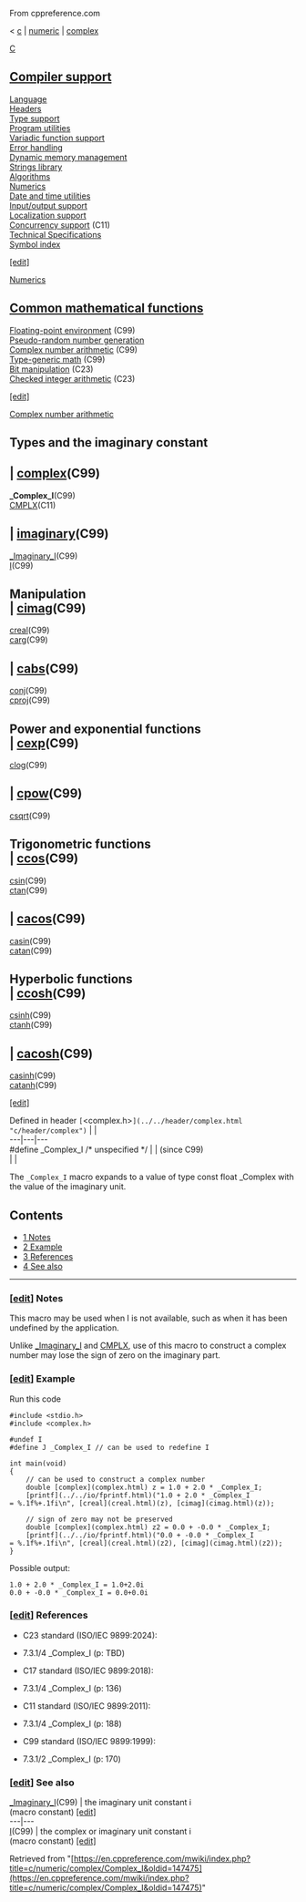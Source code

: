From cppreference.com

< [c](../../../c.html "c")‎ | [numeric](../../numeric.html "c/numeric")‎ | [complex](../complex.html "c/numeric/complex")

[ C](../../../c.html "c")

[Compiler support](../../compiler_support.html "c/compiler support")  
---  
[Language](../../language.html "c/language")  
[Headers](../../header.html "c/header")  
[Type support](../../types.html "c/types")  
[Program utilities](../../program.html "c/program")  
[Variadic function support](../../variadic.html "c/variadic")  
[Error handling](../../error.html "c/error")  
[Dynamic memory management](../../memory.html "c/memory")  
[Strings library](../../string.html "c/string")  
[Algorithms](../../algorithm.html "c/algorithm")  
[Numerics](../../numeric.html "c/numeric")  
[Date and time utilities](../../chrono.html "c/chrono")  
[Input/output support](../../io.html "c/io")  
[Localization support](../../locale.html "c/locale")  
[Concurrency support](../../thread.html "c/thread") (C11)  
[Technical Specifications](../../experimental.html "c/experimental")  
[Symbol index](../../index.html "c/symbol index")  
  
[[edit]](https://en.cppreference.com/mwiki/index.php?title=Template:c/navbar_content&action=edit)

[ Numerics](../../numeric.html "c/numeric")

[Common mathematical functions](../math.html "c/numeric/math")  
---  
[Floating-point environment](../fenv.html "c/numeric/fenv") (C99)  
[Pseudo-random number generation](../random.html "c/numeric/random")  
[Complex number arithmetic](../complex.html "c/numeric/complex") (C99)  
[Type-generic math](../tgmath.html "c/numeric/tgmath") (C99)  
[Bit manipulation](../../numeric.html#Bit_manipulation "c/numeric") (C23)  
[Checked integer arithmetic](../../numeric.html#Checked_integer_arithmetic "c/numeric") (C23)  
  
[[edit]](https://en.cppreference.com/mwiki/index.php?title=Template:c/numeric/navbar_content&action=edit)

[ Complex number arithmetic](../complex.html "c/numeric/complex")

Types and the imaginary constant  
---  
| [complex](complex.html "c/numeric/complex/complex")(C99)  
---  
**_Complex_I**(C99)  
[CMPLX](CMPLX.html "c/numeric/complex/CMPLX")(C11)  
  
| [imaginary](imaginary.html "c/numeric/complex/imaginary")(C99)  
---  
[_Imaginary_I](Imaginary_I.html "c/numeric/complex/Imaginary I")(C99)  
[I](I.html "c/numeric/complex/I")(C99)  
  
Manipulation  
| [cimag](cimag.html "c/numeric/complex/cimag")(C99)  
---  
[creal](creal.html "c/numeric/complex/creal")(C99)  
[carg](carg.html "c/numeric/complex/carg")(C99)  
  
| [cabs](cabs.html "c/numeric/complex/cabs")(C99)  
---  
[conj](conj.html "c/numeric/complex/conj")(C99)  
[cproj](cproj.html "c/numeric/complex/cproj")(C99)  
  
Power and exponential functions  
| [cexp](cexp.html "c/numeric/complex/cexp")(C99)  
---  
[clog](clog.html "c/numeric/complex/clog")(C99)  
  
| [cpow](cpow.html "c/numeric/complex/cpow")(C99)  
---  
[csqrt](csqrt.html "c/numeric/complex/csqrt")(C99)  
  
Trigonometric functions  
| [ccos](ccos.html "c/numeric/complex/ccos")(C99)  
---  
[csin](csin.html "c/numeric/complex/csin")(C99)  
[ctan](ctan.html "c/numeric/complex/ctan")(C99)  
  
| [cacos](cacos.html "c/numeric/complex/cacos")(C99)  
---  
[casin](casin.html "c/numeric/complex/casin")(C99)  
[catan](catan.html "c/numeric/complex/catan")(C99)  
  
Hyperbolic functions  
| [ccosh](ccosh.html "c/numeric/complex/ccosh")(C99)  
---  
[csinh](csinh.html "c/numeric/complex/csinh")(C99)  
[ctanh](ctanh.html "c/numeric/complex/ctanh")(C99)  
  
| [cacosh](cacosh.html "c/numeric/complex/cacosh")(C99)  
---  
[casinh](casinh.html "c/numeric/complex/casinh")(C99)  
[catanh](catanh.html "c/numeric/complex/catanh")(C99)  
  
[[edit]](https://en.cppreference.com/mwiki/index.php?title=Template:c/numeric/complex/navbar_content&action=edit)

Defined in header `[`<complex.h>`](../../header/complex.html "c/header/complex")` |  |   
---|---|---  
#define _Complex_I /* unspecified */ |  |  (since C99)  
| |   
  
The `_Complex_I` macro expands to a value of type const float _Complex with the value of the imaginary unit. 

## Contents

  * [1 Notes](Complex_I.html#Notes)
  * [2 Example](Complex_I.html#Example)
  * [3 References](Complex_I.html#References)
  * [4 See also](Complex_I.html#See_also)

  
---  
  
### [[edit](https://en.cppreference.com/mwiki/index.php?title=c/numeric/complex/Complex_I&action=edit&section=1 "Edit section: Notes")] Notes

This macro may be used when I is not available, such as when it has been undefined by the application. 

Unlike [_Imaginary_I](Imaginary_I.html "c/numeric/complex/Imaginary I") and [CMPLX](CMPLX.html "c/numeric/complex/CMPLX"), use of this macro to construct a complex number may lose the sign of zero on the imaginary part. 

### [[edit](https://en.cppreference.com/mwiki/index.php?title=c/numeric/complex/Complex_I&action=edit&section=2 "Edit section: Example")] Example

Run this code
    
    
    #include <stdio.h>
    #include <complex.h>
     
    #undef I
    #define J _Complex_I // can be used to redefine I
     
    int main(void)
    {
        // can be used to construct a complex number
        double [complex](complex.html) z = 1.0 + 2.0 * _Complex_I;
        [printf](../../io/fprintf.html)("1.0 + 2.0 * _Complex_I = %.1f%+.1fi\n", [creal](creal.html)(z), [cimag](cimag.html)(z));
     
        // sign of zero may not be preserved
        double [complex](complex.html) z2 = 0.0 + -0.0 * _Complex_I;
        [printf](../../io/fprintf.html)("0.0 + -0.0 * _Complex_I = %.1f%+.1fi\n", [creal](creal.html)(z2), [cimag](cimag.html)(z2));
    }

Possible output: 
    
    
    1.0 + 2.0 * _Complex_I = 1.0+2.0i
    0.0 + -0.0 * _Complex_I = 0.0+0.0i

### [[edit](https://en.cppreference.com/mwiki/index.php?title=c/numeric/complex/Complex_I&action=edit&section=3 "Edit section: References")] References

  * C23 standard (ISO/IEC 9899:2024): 



    

  * 7.3.1/4 _Complex_I (p: TBD) 



  * C17 standard (ISO/IEC 9899:2018): 



    

  * 7.3.1/4 _Complex_I (p: 136) 



  * C11 standard (ISO/IEC 9899:2011): 



    

  * 7.3.1/4 _Complex_I (p: 188) 



  * C99 standard (ISO/IEC 9899:1999): 



    

  * 7.3.1/2 _Complex_I (p: 170) 



### [[edit](https://en.cppreference.com/mwiki/index.php?title=c/numeric/complex/Complex_I&action=edit&section=4 "Edit section: See also")] See also

[ _Imaginary_I](Imaginary_I.html "c/numeric/complex/Imaginary I")(C99) |  the imaginary unit constant i   
(macro constant) [[edit]](https://en.cppreference.com/mwiki/index.php?title=Template:c/numeric/complex/dsc_Imaginary_I&action=edit)  
---|---  
[ I](I.html "c/numeric/complex/I")(C99) |  the complex or imaginary unit constant i   
(macro constant) [[edit]](https://en.cppreference.com/mwiki/index.php?title=Template:c/numeric/complex/dsc_I&action=edit)  
  
Retrieved from "[https://en.cppreference.com/mwiki/index.php?title=c/numeric/complex/Complex_I&oldid=147475](https://en.cppreference.com/mwiki/index.php?title=c/numeric/complex/Complex_I&oldid=147475)" 
